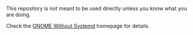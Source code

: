 This repository is not meant to be used directly unless you know what you are doing.

Check the [GNOME Without Systemd](https://github.com/dantrell/gentoo-project-gnome-without-systemd) homepage for details.

